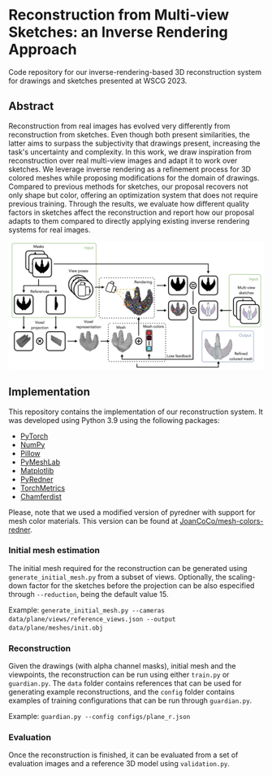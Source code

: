 # Reconstruction from Multi-view Sketches: an Inverse Rendering Approach
Code repository for our inverse-rendering-based 3D reconstruction system for drawings and sketches presented at WSCG 2023.

## Abstract
Reconstruction from real images has evolved very differently from reconstruction from sketches. Even though both present similarities, the latter aims to surpass the subjectivity that drawings present, increasing the task's uncertainty and complexity. In this work, we draw inspiration from reconstruction over real multi-view images and adapt it to work over sketches. We leverage inverse rendering as a refinement process for 3D colored meshes while proposing modifications for the domain of drawings. Compared to previous methods for sketches, our proposal recovers not only shape but color, offering an optimization system that does not require previous training. Through the results, we evaluate how different quality factors in sketches affect the reconstruction and report how our proposal adapts to them compared to directly applying existing inverse rendering systems for real images.

![](https://github.com/JoanCoCo/SketchReconstruction/blob/main/images/system_summary.png?raw=true)

## Implementation
This repository contains the implementation of our reconstruction system. It was developed using Python 3.9 using the following packages:
- [PyTorch](https://pytorch.org)
- [NumPy](https://numpy.org)
- [Pillow](https://pillow.readthedocs.io/en/stable/)
- [PyMeshLab](https://pymeshlab.readthedocs.io/en/latest/)
- [Matplotlib](https://matplotlib.org)
- [PyRedner](https://redner.readthedocs.io/en/latest/)
- [TorchMetrics](https://torchmetrics.readthedocs.io/en/latest/)
- [Chamferdist](https://github.com/krrish94/chamferdist)

Please, note that we used a modified version of pyredner with support for mesh color materials. This version can be found at [JoanCoCo/mesh-colors-redner](https://github.com/JoanCoCo/mesh-colors-redner).

### Initial mesh estimation
The initial mesh required for the reconstruction can be generated using ``generate_initial_mesh.py`` from a subset of views. Optionally, the scaling-down factor for the sketches before the projection can be also especified through ``--reduction``, being the default value 15. 

Example: ``generate_initial_mesh.py --cameras data/plane/views/reference_views.json --output data/plane/meshes/init.obj``

### Reconstruction
Given the drawings (with alpha channel masks), initial mesh and the viewpoints, the reconstruction can be run using either ``train.py`` or ``guardian.py``. The ``data`` folder contains references that can be used for generating example reconstructions, and the ``config`` folder contains examples of training configurations that can be run through ``guardian.py``. 

Example: ``guardian.py --config configs/plane_r.json``

### Evaluation
Once the reconstruction is finished, it can be evaluated from a set of evaluation images and a reference 3D model using ``validation.py``.

